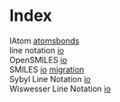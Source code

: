 # Index


IAtom [atomsbonds](atomsbonds.md#tp1)<br />
line notation [io](io.md#tp1)<br />
OpenSMILES [io](io.md#tp5)<br />
SMILES [io](io.md#tp4) [migration](migration.md#tp1)<br />
Sybyl Line Notation [io](io.md#tp3)<br />
Wiswesser Line Notation [io](io.md#tp2)